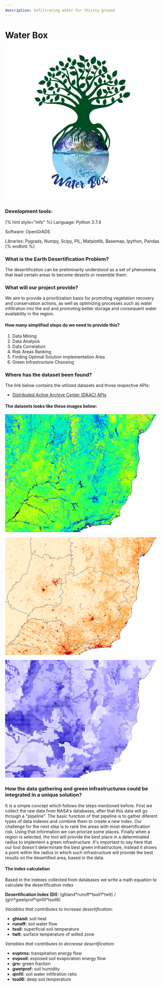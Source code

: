 ```yaml
---
description: Infiltrating water for thirsty ground
---
```


# Water Box

![Project Logo](.gitbook/assets/logop.png)

### Development tools:

{% hint style="info" %}
Language: Python 3.7.4

Software: OpenGrADS

Libraries: Pygrads, Numpy, Scipy, PIL, Matplotlib, Basemap, Ipython, Pandas
{% endhint %}

### What is the Earth Desertification Problem?

The desertification can be preliminarily understood as a set of phenomena that lead certain areas to become deserts or resemble them.

### What will our project provide?

We aim to provide a prioritization basis for promoting vegetation recovery and conservation actions, as well as optimizing processes such as water infiltration into the soil and promoting better storage and consequent water availability in the region.

#### How many simplified steps do we need to provide this?

1. Data Mining
2. Data Analysis
3. Data Correlation
4. Risk Areas Ranking
5. Finding Optimal Solution Implementation Area
6. Green Infrastructure Choosing

### Where has the dataset been found?

The link below contains the utilized datasets and those respective APIs:

* [Distributed Active Archive Center \(DAAC\) APIs](https://earthdata.nasa.gov/collaborate/open-data-services-and-software/api/daac-apis)

#### The datasets looks like these images below:

![Albedo Index](.gitbook/assets/albedo_transp%20%281%29.png)

![Population Density Index](.gitbook/assets/population_density_transp%20%281%29.png)

![Soil Moisture Index](.gitbook/assets/soil_moisture_transp.png)

### How the data gathering and green infrastructures could be integrated in a unique solution?

It is a simple concept which follows the steps mentioned before. First we collect the raw data from NASA's databases, after that this data will go through a "pipeline". The basic function of that pipeline is to gather diferent types of data indexes and combine them to create a new index. Our challenge for the next step is to rank the areas with most desertification risk. Using that information we can priorize some places. Finally when a region is selected, the tool will provide the best place in a determinated radius to implement a green infrastructure. It's important to say here that our tool doesn't determinate the best green infrastructure, instead it shows a point within the radius in which such infrastructure will provide the best results on the desertified area, based in the data.

#### The index calculation

Based in the indexes collected from databases we write a math equation to calculate the desertification index

**Desertification Index \(DI\):** \(ghland\*runoff\*tsoil1\*twlt\) / \(grn\*gwetprof\*qinfil\*tsoil6\)

_Variables that contributes to increase desertification:_

* **ghland:** soil heat
* **runoff:** soil water flow
* **tsoil:** superficial soil temperature
* **twlt:** surface temperature of wilted zone

_Variables that contributes to decrease desertification_**:**

* **evptrns:** transpiration energy flow
* **evpsoil:** exposed soil evaporation energy flow
* **grn:** green fraction
* **gwetprof:** soil humidity
* **qinfil:** soil water infiltration ratio
* **tsoil6:** deep soil temperature

